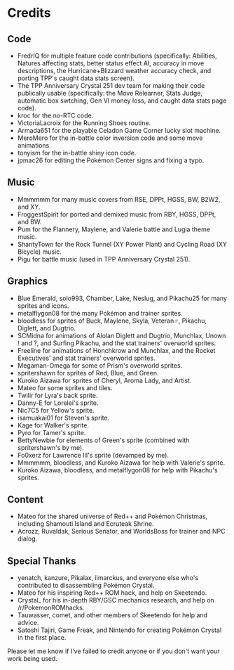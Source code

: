 # Credits


## Code

* FredrIQ for multiple feature code contributions (specifically: Abilities, Natures affecting stats, better status effect AI, accuracy in move descriptions, the Hurricane+Blizzard weather accuracy check, and porting TPP's caught data stats screen).
* The TPP Anniversary Crystal 251 dev team for making their code publically usable (specifically: the Move Relearner, Stats Judge, automatic box swtching, Gen VI money loss, and caught data stats page code).
* kroc for the no-RTC code.
* VictoriaLacroix for the Running Shoes routine.
* Armada651 for the playable Celadon Game Corner lucky slot machine.
* MeroMero for the in-battle color inversion code and some move animations.
* tonyism for the in-battle shiny icon code.
* jpmac26 for editing the Pokémon Center signs and fixing a typo.


## Music

* Mmmmmm for many music covers from RSE, DPPt, HGSS, BW, B2W2, and XY.
* FroggestSpirit for ported and demixed music from RBY, HGSS, DPPt, and BW.
* Pum for the Flannery, Maylene, and Valerie battle and Lugia theme music.
* ShantyTown for the Rock Tunnel (XY Power Plant) and Cycling Road (XY Bicycle) music.
* Pigu for battle music (used in TPP Anniversary Crystal 251).


## Graphics

* Blue Emerald, solo993, Chamber, Lake, Neslug, and Pikachu25 for many sprites and icons.
* metalflygon08 for the many Pokémon and trainer sprites.
* bloodless for sprites of Buck, Maylene, Skyla, Veteran♂, Pikachu, Diglett, and Dugtrio.
* SCMidna for animations of Alolan Diglett and Dugtrio, Munchlax, Unown ! and ?, and Surfing Pikachu, and the stat trainers' overworld sprites.
* Freeline for animations of Honchkrow and Munchlax, and the Rocket Executives' and stat trainers' overworld sprites.
* Megaman-Omega for some of Prism's overworld sprites.
* spritershawn for sprites of Red, Blue, and Green.
* Kuroko Aizawa for sprites of Cheryl, Aroma Lady, and Artist.
* Mateo for some sprites and tiles.
* Twilir for Lyra's back sprite.
* Danny-E for Lorelei's sprite.
* Nic7C5 for Yellow's sprite.
* isamuakai01 for Steven's sprite.
* Kage for Walker's sprite.
* Pyro for Tamer's sprite.
* BettyNewbie for elements of Green's sprite (combined with spritershawn's by me).
* Fo0xerz for Lawrence III's sprite (devamped by me).
* Mmmmmm, bloodless, and Kuroko Aizawa for help with Valerie's sprite.
* Kuroko Aizawa, bloodless, and metalflygon08 for help with Pikachu's sprites.


## Content

* Mateo for the shared universe of Red++ and Pokémon Christmas, including Shamouti Island and Ecruteak Shrine.
* Acrozz, Ruvaldak, Serious Senator, and WorldsBoss for trainer and NPC dialog.


## Special Thanks

* yenatch, kanzure, Pikalax, iimarckus, and everyone else who's contributed to disassembling Pokémon Crystal.
* Mateo for his inspiring Red++ ROM hack, and help on Skeetendo.
* Crystal_ for his in-depth RBY/GSC mechanics research, and help on /r/PokemonROMhacks.
* Tauwasser, comet, and other members of Skeetendo for help and advice.
* Satoshi Tajiri, Game Freak, and Nintendo for creating Pokémon Crystal in the first place.


Please let me know if I've failed to credit anyone or if you don't want your work being used.
